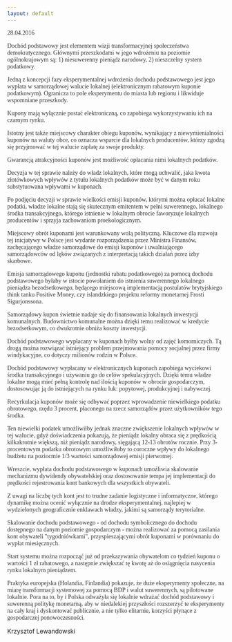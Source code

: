 ```yaml
---
layout: default
---
```


<!--228-->
<p style="text-align: left; margin-top: 0px; margin-right: 0px; margin-left: 0px; line-height: normal; font-family: 'Times New Roman'; color: rgb(50, 51, 51);">28.04.2016</p>
<p style="margin-top: 0px; margin-right: 0px; margin-left: 0px; line-height: normal; font-family: 'Times New Roman'; color: rgb(50, 51, 51);">Dochód podstawowy jest elementem wizji transformacyjnej społeczeństwa demokratycznego. Głównymi przeszkodami w jego wdrożeniu na poziomie ogólnokrajowym są: 1) niesuwerenny pieniądz narodowy, 2) nieszczelny system podatkowy.</p>
<p style="margin-top: 0px; margin-right: 0px; margin-left: 0px; line-height: normal; font-family: 'Times New Roman'; color: rgb(50, 51, 51);">Jedną z koncepcji fazy eksperymentalnej wdrożenia dochodu podstawowego jest jego wypłata w samorządowej walucie lokalnej (elektronicznym rabatowym kuponie podatkowym). Ogranicza to pole eksperymentu do miasta lub regionu i likwiduje wspomniane przeszkody.</p>
<p style="margin-top: 0px; margin-right: 0px; margin-left: 0px; line-height: normal; font-family: 'Times New Roman'; color: rgb(50, 51, 51);">Kupony mają wyłącznie postać elektroniczną, co zapobiega wykorzystywaniu ich na czarnym rynku.</p>
<p style="margin-top: 0px; margin-right: 0px; margin-left: 0px; line-height: normal; font-family: 'Times New Roman'; color: rgb(50, 51, 51);">Istotny jest także miejscowy charakter obiegu kuponów, wynikający z niewymienialności kuponów na waluty obce, co oznacza wsparcie dla lokalnych producentów, którzy zgodzą się przyjmować w tej walucie zapłatę za swoje produkty.</p>
<p style="margin-top: 0px; margin-right: 0px; margin-left: 0px; line-height: normal; font-family: 'Times New Roman'; color: rgb(50, 51, 51);">Gwarancją atrakcyjności kuponów jest możliwość opłacania nimi lokalnych podatków.&nbsp;</p>
<p style="margin-top: 0px; margin-right: 0px; margin-left: 0px; line-height: normal; font-family: 'Times New Roman'; color: rgb(50, 51, 51);">Decyzja w tej sprawie należy do władz lokalnych, które mogą uchwalić, jaka kwota złotówkowych wpływów z tytułu lokalnych podatków może być w danym roku substytuowana wpływami w kuponach.</p>
<p style="margin-top: 0px; margin-right: 0px; margin-left: 0px; line-height: normal; font-family: 'Times New Roman'; color: rgb(50, 51, 51);">Po podjęciu decyzji w sprawie wielkości emisji kuponów, którymi można opłacać lokalne podatki, władze lokalne stają się skutecznym emitentem w pełni suwerennego, lokalnego środka transakcyjnego, którego istnienie w lokalnym obrocie faworyzuje lokalnych producentów i sprzyja zachowaniom proekologicznym.</p>
<p style="margin-top: 0px; margin-right: 0px; margin-left: 0px; line-height: normal; font-family: 'Times New Roman'; color: rgb(50, 51, 51);">Miejscowy obrót kuponami jest warunkowany wolą polityczną. Kluczowe dla rozwoju tej inicjatywy w Polsce jest wydanie rozporządzenia przez Ministra Finansów, zachęcającego władze samorządowe do emisji kuponów i uwalniającego samorządowców od lęków związanych z interpretacją takich działań przez izby skarbowe.&nbsp;</p>
<p style="margin-top: 0px; margin-right: 0px; margin-left: 0px; line-height: normal; font-family: 'Times New Roman'; color: rgb(50, 51, 51);">Emisja samorządowego kuponu (jednostki rabatu podatkowego) za pomocą dochodu podstawowego byłaby w istocie powołaniem do istnienia suwerennego lokalnego pieniądza bezodsetkowego, będącego miejscową implementacją postulatów brytyjskiego think tanku Positive Money, czy islandzkiego projektu reformy monetarnej Frosti Sigurjonssona.&nbsp;</p>
<p style="margin-top: 0px; margin-right: 0px; margin-left: 0px; line-height: normal; font-family: 'Times New Roman'; color: rgb(50, 51, 51);">Samorządowy kupon świetnie nadaje się do finansowania lokalnych inwestycji komunalnych. Budownictwo komunalne można dzięki temu realizować w kredycie bezodsetkowym, co dwukrotnie obniża koszty inwestycji.&nbsp;</p>
<p style="margin-top: 0px; margin-right: 0px; margin-left: 0px; line-height: normal; font-family: 'Times New Roman'; color: rgb(50, 51, 51);">Dochód podstawowego wypłacany w kuponach byłby wolny od zajęć komorniczych. Tą drogą można rozwiązać istniejący problem przejmowania pomocy socjalnej przez firmy windykacyjne, co dotyczy milionów rodzin w Polsce.</p>
<p style="margin-top: 0px; margin-right: 0px; margin-left: 0px; line-height: normal; font-family: 'Times New Roman'; color: rgb(50, 51, 51);">Dochód podstawowy wypłacany w elektronicznych kuponach zapobiega wyciekowi środka transakcyjnego i używaniu go do celów spekulacyjnych. Dzięki temu władze lokalne mogą mieć pełną kontrolę nad ilością kuponów w obrocie gospodarczym, dostosowując ją do istniejących na rynku luk: popytowej, produkcyjnej i nabywczej.</p>
<p style="margin-top: 0px; margin-right: 0px; margin-left: 0px; line-height: normal; font-family: 'Times New Roman'; color: rgb(50, 51, 51);">Recyrkulacja kuponów może się odbywać poprzez wprowadzenie niewielkiego podatku obrotowego, rzędu 3 procent, płaconego na rzecz samorządów przez użytkowników tego środka.&nbsp;</p>
<p style="margin-top: 0px; margin-right: 0px; margin-left: 0px; line-height: normal; font-family: 'Times New Roman'; color: rgb(50, 51, 51);">Ten niewielki podatek umożliwiłby jednak znaczne zwiększenie lokalnych wpływów w tej walucie, gdyż doświadczenia pokazują, że pieniądz lokalny obraca się z prędkością kilkakrotnie większą, niż pieniądz narodowy, sięgającą 12-13 obrotów rocznie. Przy 3-procentowym podatku obrotowym umożliwiłoby to coroczne wpływy do lokalnego budżetu na poziocmie 1/3 wartości samorządowej emisji pierwotnej.</p>
<p style="margin-top: 0px; margin-right: 0px; margin-left: 0px; line-height: normal; font-family: 'Times New Roman'; color: rgb(50, 51, 51);">Wreszcie, wypłata dochodu podstawowego w kuponach umożliwia skalowanie mechanizmu dywidendy obywatelskiej oraz dostosowanie tempa jej implementacji do prędkości rejestrowania kont bankowych dla wszystkich obywateli.&nbsp;</p>
<p style="margin-top: 0px; margin-right: 0px; margin-left: 0px; line-height: normal; font-family: 'Times New Roman'; color: rgb(50, 51, 51);">Z uwagi na liczbę tych kont jest to trudne zadanie logistyczne i informatyczne, którego dynamikę można ocenić wyłącznie na drodze eksperymentalnej, najlepiej w wydzielonych geograficznie enklawach władzy, jakimi są samorządy terytorialne.&nbsp;</p>
<p style="margin-top: 0px; margin-right: 0px; margin-left: 0px; line-height: normal; font-family: 'Times New Roman'; color: rgb(50, 51, 51);">Skalowanie dochodu podstawowego - od dochodu symbolicznego do dochodu dostępnego na danym poziomie gospodarczym - można realizować za pomocą zasilania kont obywateli "tygodniówkami", przyspieszającymi obrót kuponami w porównaniu do wypłat miesięcznych.&nbsp;</p>
<p style="margin-top: 0px; margin-right: 0px; margin-left: 0px; line-height: normal; font-family: 'Times New Roman'; color: rgb(50, 51, 51);">Start systemu można rozpocząć już od przekazywania obywatelom co tydzień kuponu o wartości 1 zł rabatowego, a następnie zwiększać tę kwotę aż do osiągnięcia nasycenia rynku lokalnym pieniądzem.&nbsp;</p>
<p style="margin-top: 0px; margin-right: 0px; margin-left: 0px; line-height: normal; font-family: 'Times New Roman'; color: rgb(50, 51, 51);">Praktyka europejska (Holandia, Finlandia) pokazuje, że duże eksperymenty społeczne, na miarę transformacji systemowej za pomocą BDP i walut suwerennych, są pilotowane lokalnie. Pora na to, by i Polska odważyła się lokalnie wdrażać dochód podstawowy i suwerenną politykę monetarną, aby w niedalekiej przyszłości rozszerzyć te eksperymenty na cały kraj i dyskontować publicznie, a nie tylko elitarnie, korzyści płynące z gospodarczej ponowoczesności.</p><div>Krzysztof Lewandowski</div>